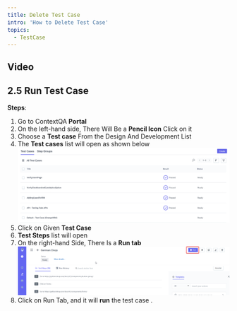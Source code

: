 ```yaml
---
title: Delete Test Case
intro: 'How to Delete Test Case'
topics:
  - TestCase
---
```


## Video

## <a name="_smb7abz14la0"></a>**2.5 Run Test Case** 

**Steps**: 

1. Go to ContextQA **Portal** 
2. On the left-hand side, There Will Be a **Pencil Icon** Click on it 
3. Choose a **Test case** From the Design And Development List 
4. The **Test cases** list will open as shown below
![](imgs/test-case-list.png)
5. Click on Given **Test Case**
6. **Test Steps** list will open
7. On the right-hand Side, There Is a **Run tab**
![](imgs/Run-Tab.png)
8. Click on Run Tab, and it will **run** the test case .